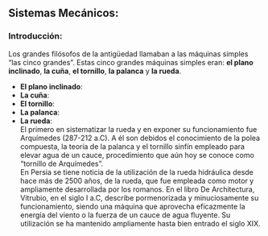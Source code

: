 ## Sistemas Mecánicos:
### Introducción:  
Los grandes filósofos de la antigüedad llamaban a las máquinas simples “las cinco grandes”.
Estas cinco grandes máquinas simples eran: **el plano inclinado**, **la cuña**, **el tornillo**, **la palanca** y **la rueda**.
  * **El plano inclinado**:  
  * **La cuña**:  
  * **El tornillo**:  
  * **La palanca**:  
  * **La rueda**:  
  El primero en sistematizar la rueda y en exponer su funcionamiento fue Arquímedes (287-212 a.C). A él son debidos el conocimiento de la polea compuesta, la teoría de la palanca y el tornillo sinfín empleado para elevar agua de un cauce, procedimiento que aún hoy se conoce como “tornillo de Arquímedes”.  
  En Persia se tiene noticia de la utilización de la rueda hidráulica desde hace más de 2500 años, de la rueda, que fue empleada como motor y ampliamente desarrollada por los romanos. En el libro De Architectura, Vitrubio, en el siglo I a.C, describe pormenorizada y minuciosamente su funcionamiento, siendo una máquina que aprovecha eficazmente la energía del viento o la fuerza de un cauce de agua fluyente. Su utilización se ha mantenido ampliamente hasta bien entrado el siglo XIX.
